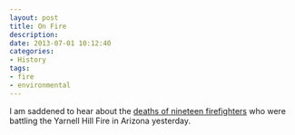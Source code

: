 ```yaml
---
layout: post
title: On Fire
description: 
date: 2013-07-01 10:12:40
categories:
- History
tags:
- fire
- environmental
---
```

I am saddened to hear about the [deaths of nineteen firefighters](http://www.nytimes.com/reuters/2013/06/30/us/30reuters-usa-fires-arizona.html?_r=0) who were battling the Yarnell Hill Fire in Arizona yesterday. 

<script>

var margin = {top: 20, right: 20, bottom: 30, left: 40},
    width = 760 - margin.left - margin.right,
    height = 400 - margin.top - margin.bottom;

// scales
var x = d3.scale.ordinal()
    .rangeRoundBands([0, width], .1);

var y = d3.scale.linear()
    .range([height, 0]);

var xAxis = d3.svg.axis()
    .scale(x)
    .tickValues([1910,1920,1930,1940,1950,1960,1970,1980,1990,2000,2010])
    .orient("bottom");

var yAxis = d3.svg.axis()
    .scale(y)
    .orient("left");

var svg = d3.select("body").append("svg")
    .attr("width", width + margin.left + margin.right)
    .attr("height", height + margin.top + margin.bottom)
  .append("g")
    .attr("transform", "translate(" + margin.left + "," + margin.top + ")");

// load data
d3.csv("/data/fires.csv", function(error, data) {

  data.forEach(function(d) {
    d.fatalities = +d.fatalities;
  });

  x.domain(data.map(function(d) { return d.year; }));
  y.domain([0, d3.max(data, function(d) { return d.fatalities; })]);

   svg.append("g")
      .attr("class", "x axis")
      .attr("transform", "translate(0," + height + ")")
      .call(xAxis);

  svg.append("g")
      .attr("class", "y axis")
      .call(yAxis)
    .append("text")
      .attr("transform", "rotate(-90)")
      .attr("y", 6)
      .attr("dy", ".71em")
      .style("text-anchor", "end")
      .text("Fatalities");

  svg.selectAll(".bar")
      .data(data)
    .enter().append("rect")
      .attr("class", "bar")
      .attr("x", function(d) { return x(d.year); })
      .attr("width", x.rangeBand())
      .attr("y", function(d) { return y(d.fatalities); })
      .attr("height", function(d) { return height - y(d.fatalities); });

});
</script>